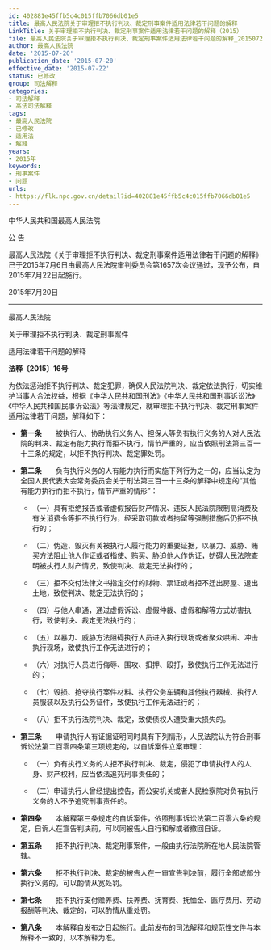 ```yaml
---
id: 402881e45ffb5c4c015ffb7066db01e5
title: 最高人民法院关于审理拒不执行判决、裁定刑事案件适用法律若干问题的解释
LinkTitle: 关于审理拒不执行判决、裁定刑事案件适用法律若干问题的解释（2015）
file: 最高人民法院关于审理拒不执行判决、裁定刑事案件适用法律若干问题的解释_20150720_402881e45ffb5c4c015ffb7066db01e5.docx
author: 最高人民法院
date: '2015-07-20'
publication_date: '2015-07-20'
effective_date: '2015-07-22'
status: 已修改
group: 司法解释
categories:
- 司法解释
- 高法司法解释
tags:
- 最高人民法院
- 已修改
- 适用法
- 解释
years:
- 2015年
keywords:
- 刑事案件
- 问题
urls:
- https://flk.npc.gov.cn/detail?id=402881e45ffb5c4c015ffb7066db01e5
---
```


中华人民共和国最高人民法院

公 告

最高人民法院《关于审理拒不执行判决、裁定刑事案件适用法律若干问题的解释》已于2015年7月6日由最高人民法院审判委员会第1657次会议通过，现予公布，自2015年7月22日起施行。

2015年7月20日

---

最高人民法院

关于审理拒不执行判决、裁定刑事案件

适用法律若干问题的解释

**法释〔2015〕16号**

为依法惩治拒不执行判决、裁定犯罪，确保人民法院判决、裁定依法执行，切实维护当事人合法权益，根据《中华人民共和国刑法》《中华人民共和国刑事诉讼法》《中华人民共和国民事诉讼法》等法律规定，就审理拒不执行判决、裁定刑事案件适用法律若干问题，解释如下：

- **第一条**　　被执行人、协助执行义务人、担保人等负有执行义务的人对人民法院的判决、裁定有能力执行而拒不执行，情节严重的，应当依照刑法第三百一十三条的规定，以拒不执行判决、裁定罪处罚。

- **第二条**　　负有执行义务的人有能力执行而实施下列行为之一的，应当认定为全国人民代表大会常务委员会关于刑法第三百一十三条的解释中规定的“其他有能力执行而拒不执行，情节严重的情形”：

  - （一）具有拒绝报告或者虚假报告财产情况、违反人民法院限制高消费及有关消费令等拒不执行行为，经采取罚款或者拘留等强制措施后仍拒不执行的；

  - （二）伪造、毁灭有关被执行人履行能力的重要证据，以暴力、威胁、贿买方法阻止他人作证或者指使、贿买、胁迫他人作伪证，妨碍人民法院查明被执行人财产情况，致使判决、裁定无法执行的；

  - （三）拒不交付法律文书指定交付的财物、票证或者拒不迁出房屋、退出土地，致使判决、裁定无法执行的；

  - （四）与他人串通，通过虚假诉讼、虚假仲裁、虚假和解等方式妨害执行，致使判决、裁定无法执行的；

  - （五）以暴力、威胁方法阻碍执行人员进入执行现场或者聚众哄闹、冲击执行现场，致使执行工作无法进行的；

  - （六）对执行人员进行侮辱、围攻、扣押、殴打，致使执行工作无法进行的；

  - （七）毁损、抢夺执行案件材料、执行公务车辆和其他执行器械、执行人员服装以及执行公务证件，致使执行工作无法进行的；

  - （八）拒不执行法院判决、裁定，致使债权人遭受重大损失的。

- **第三条**　　申请执行人有证据证明同时具有下列情形，人民法院认为符合刑事诉讼法第二百零四条第三项规定的，以自诉案件立案审理：

  - （一）负有执行义务的人拒不执行判决、裁定，侵犯了申请执行人的人身、财产权利，应当依法追究刑事责任的；

  - （二）申请执行人曾经提出控告，而公安机关或者人民检察院对负有执行义务的人不予追究刑事责任的。

- **第四条**　　本解释第三条规定的自诉案件，依照刑事诉讼法第二百零六条的规定，自诉人在宣告判决前，可以同被告人自行和解或者撤回自诉。

- **第五条**　　拒不执行判决、裁定刑事案件，一般由执行法院所在地人民法院管辖。

- **第六条**　　拒不执行判决、裁定的被告人在一审宣告判决前，履行全部或部分执行义务的，可以酌情从宽处罚。

- **第七条**　　拒不执行支付赡养费、扶养费、抚育费、抚恤金、医疗费用、劳动报酬等判决、裁定的，可以酌情从重处罚。

- **第八条**　　本解释自发布之日起施行。此前发布的司法解释和规范性文件与本解释不一致的，以本解释为准。
